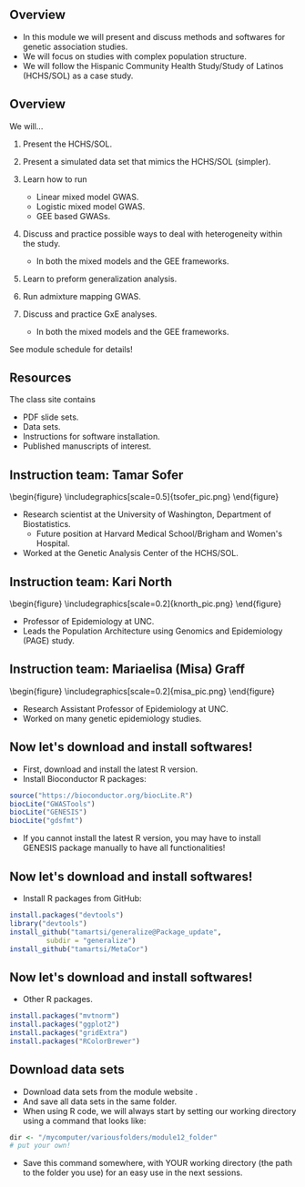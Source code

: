Overview
--------

-   In this module we will present and discuss methods and softwares for genetic association studies.
-   We will focus on studies with complex population structure.
-   We will follow the Hispanic Community Health Study/Study of Latinos (HCHS/SOL) as a case study.

Overview
--------

We will...

1.  Present the HCHS/SOL.
2.  Present a simulated data set that mimics the HCHS/SOL (simpler).
3.  Learn how to run
    -   Linear mixed model GWAS.
    -   Logistic mixed model GWAS.
    -   GEE based GWASs.

4.  Discuss and practice possible ways to deal with heterogeneity within the study.
    -   In both the mixed models and the GEE frameworks.

5.  Learn to preform generalization analysis.
6.  Run admixture mapping GWAS.
7.  Discuss and practice GxE analyses.
    -   In both the mixed models and the GEE frameworks.

See module schedule for details!

Resources
---------

The class site contains

-   PDF slide sets.
-   Data sets.
-   Instructions for software installation.
-   Published manuscripts of interest.

Instruction team: Tamar Sofer
-----------------------------

\begin{figure}
\includegraphics[scale=0.5]{tsofer_pic.png}
\end{figure}
-   Research scientist at the University of Washington, Department of Biostatistics.
    -   Future position at Harvard Medical School/Brigham and Women's Hospital.
-   Worked at the Genetic Analysis Center of the HCHS/SOL.

Instruction team: Kari North
----------------------------

\begin{figure}
\includegraphics[scale=0.2]{knorth_pic.png}
\end{figure}
-   Professor of Epidemiology at UNC.
-   Leads the Population Architecture using Genomics and Epidemiology (PAGE) study.

Instruction team: Mariaelisa (Misa) Graff
-----------------------------------------

\begin{figure}
\includegraphics[scale=0.2]{misa_pic.png}
\end{figure}
-   Research Assistant Professor of Epidemiology at UNC.
-   Worked on many genetic epidemiology studies.

Now let's download and install softwares!
-----------------------------------------

-   First, download and install the latest R version.
-   Install Bioconductor R packages:

``` r
source("https://bioconductor.org/biocLite.R")
biocLite("GWASTools")
biocLite("GENESIS")
biocLite("gdsfmt")
```

-   If you cannot install the latest R version, you may have to install GENESIS package manually to have all functionalities!

Now let's download and install softwares!
-----------------------------------------

-   Install R packages from GitHub:

``` r
install.packages("devtools")
library("devtools")
install_github("tamartsi/generalize@Package_update", 
         subdir = "generalize")
install_github("tamartsi/MetaCor")
```

Now let's download and install softwares!
-----------------------------------------

-   Other R packages.

``` r
install.packages("mvtnorm")
install.packages("ggplot2")
install.packages("gridExtra")
install.packages("RColorBrewer")
```

Download data sets
------------------

-   Download data sets from the module website .
-   And save all data sets in the same folder.
-   When using R code, we will always start by setting our working directory using a command that looks like:

``` r
dir <- "/mycomputer/variousfolders/module12_folder"
# put your own!
```

-   Save this command somewhere, with YOUR working directory (the path to the folder you use) for an easy use in the next sessions.
